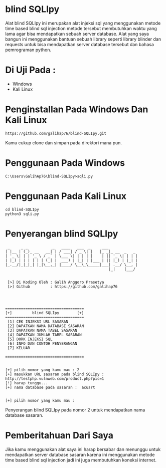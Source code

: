 # blind SQLIpy
Alat blind SQLIpy ini merupakan alat injeksi sql yang menggunakan metode time based blind sql injection metode tersebut membutuhkan waktu yang lama agar bisa mendapatkan sebuah server database. Alat yang saya bangun ini menggunakan bantuan sebuah library seperti library blinder dan requests untuk bisa mendapatkan server database tersebut dan bahasa pemrograman python.

# Di Uji Pada :
- Windows
- Kali Linux

# Penginstallan Pada Windows Dan Kali Linux
```
https://github.com/galihap76/blind-SQLIpy.git
```
Kamu cukup clone dan simpan pada direktori mana pun.

# Penggunaan Pada Windows
```
C:\Users\GalihAp76\blind-SQLIpy>sqli.py
```

# Penggunaan Pada Kali Linux
```
cd blind-SQLIpy
python3 sqli.py
```

# Penyerangan blind SQLIpy
```
 _     _ _           _   ____   ___  _     ___
| |__ | (_)_ __   __| | / ___| / _ \| |   |_ _|_ __  _   _
| '_ \| | | '_ \ / _` | \___ \| | | | |    | || '_ \| | | |
| |_) | | | | | | (_| |  ___) | |_| | |___ | || |_) | |_| |
|_.__/|_|_|_| |_|\__,_| |____/ \__\_\_____|___| .__/ \__, |
                                              |_|    |___/


 [>] Di Koding Oleh : Galih Anggoro Prasetya
 [>] Github         : https://github.com/galihap76




===================================
[+]         blind SQLIpy        [+]
===================================
 [1] CEK INJEKSI URL SASARAN
 [2] DAPATKAN NAMA DATABASE SASARAN
 [3] DAPATKAN NAMA TABEL SASARAN
 [4] DAPATKAN JUMLAH TABEL SASARAN
 [5] DORK INJEKSI SQL
 [6] INFO DAN CONTOH PENYERANGAN
 [7] KELUAR

===================================


[+] pilih nomor yang kamu mau : 2
[+] masukkan URL sasaran pada blind SQLIpy : http://testphp.vulnweb.com/product.php?pic=1
[!] harap tunggu...
[+] nama database pada sasaran :  acuart


[+] pilih nomor yang kamu mau :
```
Penyerangan blind SQLIpy pada nomor 2 untuk mendapatkan nama database sasaran.

# Pemberitahuan Dari Saya
Jika kamu menggunakan alat saya ini harap bersabar dan menunggu untuk mendapatkan server database sasaran karena ini menggunakan metode time based blind sql injection jadi ini juga membutuhkan koneksi internet.
